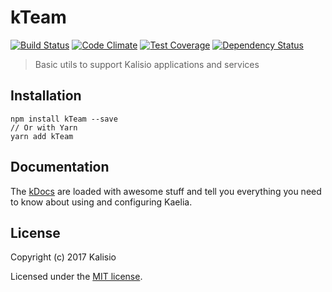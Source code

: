 # kTeam

[![Build Status](https://travis-ci.org/kalisio/kTeam.png?branch=master)](https://travis-ci.org/kalisio/kTeam)
[![Code Climate](https://codeclimate.com/github/kaelia-tech/kTeam/badges/gpa.svg)](https://codeclimate.com/github/kaelia-tech/kTeam)
[![Test Coverage](https://codeclimate.com/github/kaelia-tech/kTeam/badges/coverage.svg)](https://codeclimate.com/github/kaelia-tech/kTeam/coverage)
[![Dependency Status](https://img.shields.io/david/kalisio/kTeam.svg?style=flat-square)](https://david-dm.org/kalisio/kTeam)

> Basic utils to support Kalisio applications and services

## Installation

```
npm install kTeam --save
// Or with Yarn
yarn add kTeam
```

## Documentation

The [kDocs](https://kaelia-tech.gitbooks.io/kaelia/) are loaded with awesome stuff and tell you everything you need to know about using and configuring Kaelia.

## License

Copyright (c) 2017 Kalisio

Licensed under the [MIT license](LICENSE).
